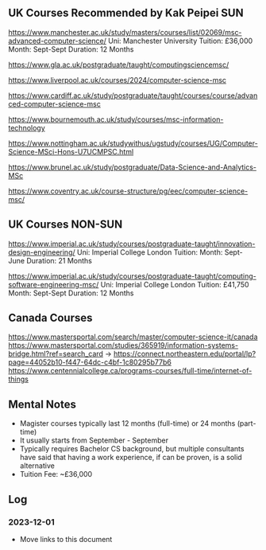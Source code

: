 ## UK Courses Recommended by Kak Peipei SUN
https://www.manchester.ac.uk/study/masters/courses/list/02069/msc-advanced-computer-science/
Uni: Manchester University
Tuition: £36,000
Month: Sept-Sept
Duration: 12 Months

https://www.gla.ac.uk/postgraduate/taught/computingsciencemsc/

https://www.liverpool.ac.uk/courses/2024/computer-science-msc

https://www.cardiff.ac.uk/study/postgraduate/taught/courses/course/advanced-computer-science-msc

https://www.bournemouth.ac.uk/study/courses/msc-information-technology

https://www.nottingham.ac.uk/studywithus/ugstudy/courses/UG/Computer-Science-MSci-Hons-U7UCMPSC.html

https://www.brunel.ac.uk/study/postgraduate/Data-Science-and-Analytics-MSc

https://www.coventry.ac.uk/course-structure/pg/eec/computer-science-msc/

## UK Courses NON-SUN
https://www.imperial.ac.uk/study/courses/postgraduate-taught/innovation-design-engineering/
Uni: Imperial College London
Tuition:
Month: Sept-June
Duration: 21 Months

https://www.imperial.ac.uk/study/courses/postgraduate-taught/computing-software-engineering-msc/
Uni: Imperial College London
Tuition: £41,750
Month: Sept-Sept
Duration: 12 Months

## Canada Courses
https://www.mastersportal.com/search/master/computer-science-it/canada
https://www.mastersportal.com/studies/365919/information-systems-bridge.html?ref=search_card -> https://connect.northeastern.edu/portal/lp?page=44052b10-f447-64dc-c4bf-1c80295b77b6
https://www.centennialcollege.ca/programs-courses/full-time/internet-of-things

## Mental Notes
- Magister courses typically last 12 months (full-time) or 24 months (part-time)
- It usually starts from September - September
- Typically requires Bachelor CS background, but multiple consultants have said that having a work experience, if can be proven, is a solid alternative
- Tuition Fee: ~£36,000

## Log
### 2023-12-01
- Move links to this document
